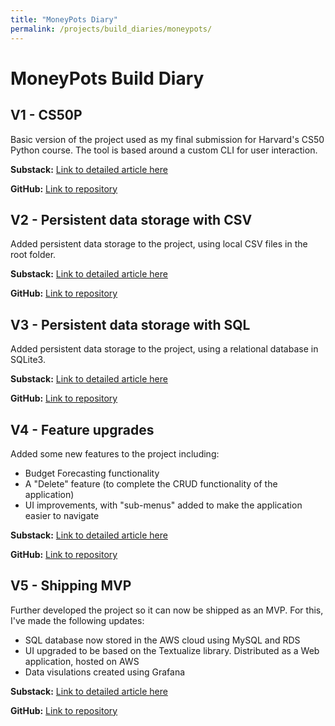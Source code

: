 ```yaml
---
title: "MoneyPots Diary"
permalink: /projects/build_diaries/moneypots/
---
```

# MoneyPots Build Diary

## V1 - CS50P
Basic version of the project used as my final submission for Harvard's CS50 Python course.
The tool is based around a custom CLI for user interaction.

**Substack:** [Link to detailed article here](#)

**GitHub:** [Link to repository](https://github.com/fortune1991/money_basic)

## V2 - Persistent data storage with CSV
Added persistent data storage to the project, using local CSV files in the root folder. 

**Substack:** [Link to detailed article here](#)

**GitHub:** [Link to repository](https://github.com/fortune1991/money_csv)

## V3 - Persistent data storage with SQL
Added persistent data storage to the project, using a relational database in SQLite3.

**Substack:** [Link to detailed article here](#)

**GitHub:** [Link to repository](https://github.com/fortune1991/money_sql)

## V4 - Feature upgrades
Added some new features to the project including: 

  - Budget Forecasting functionality
  - A "Delete" feature (to complete the CRUD functionality of the application)
  - UI improvements, with "sub-menus" added to make the application easier to navigate

**Substack:** [Link to detailed article here](#)

**GitHub:** [Link to repository](https://github.com/fortune1991/money_features)

## V5 - Shipping MVP
Further developed the project so it can now be shipped as an MVP. For this, I've made the following updates:

  - SQL database now stored in the AWS cloud using MySQL and RDS
  - UI upgraded to be based on the Textualize library. Distributed as a Web application, hosted on AWS
  - Data visulations created using Grafana  

**Substack:** [Link to detailed article here](#)

**GitHub:** [Link to repository](#)



